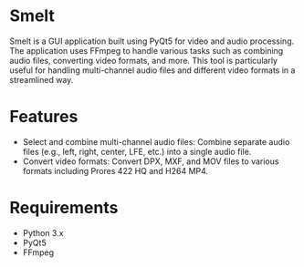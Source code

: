 # Smelt
Smelt is a GUI application built using PyQt5 for video and audio processing. The application uses FFmpeg to handle various tasks such as combining audio files, converting video formats, and more. This tool is particularly useful for handling multi-channel audio files and different video formats in a streamlined way.

# Features
 - Select and combine multi-channel audio files: Combine separate audio files (e.g., left, right, center, LFE, etc.) into a single audio file.
 - Convert video formats: Convert DPX, MXF, and MOV files to various formats including Prores 422 HQ and H264 MP4.

# Requirements
 - Python 3.x
 - PyQt5
 - FFmpeg
